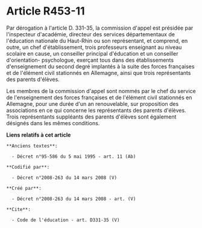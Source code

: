 # Article R453-11

Par dérogation à l'article D. 331-35, la commission d'appel est présidée par l'inspecteur d'académie, directeur des services
départementaux de l'éducation nationale du Haut-Rhin ou son représentant, et comprend, en outre, un chef d'établissement,
trois professeurs enseignant au niveau scolaire en cause, un conseiller principal d'éducation et un conseiller d'orientation-
psychologue, exerçant tous dans des établissements d'enseignement du second degré implantés à la suite des forces françaises
et de l'élément civil stationnés en Allemagne, ainsi que trois représentants des parents d'élèves. 

Les membres de la commission d'appel sont nommés par le chef du service de l'enseignement des forces françaises et de
l'élément civil stationnés en Allemagne, pour une durée d'un an renouvelable, sur proposition des associations en ce qui
concerne les représentants des parents d'élèves. Trois représentants suppléants des parents d'élèves sont également désignés
dans les mêmes conditions.

**Liens relatifs à cet article**

	**Anciens textes**:

	  - Décret n°95-586 du 5 mai 1995 - art. 11 (Ab)

	**Codifié par**:

	  - Décret n°2008-263 du 14 mars 2008 (V)

	**Créé par**:

	  - Décret n°2008-263 du 14 mars 2008 - art. (V)

	**Cite**:

	  - Code de l'éducation - art. D331-35 (V)
